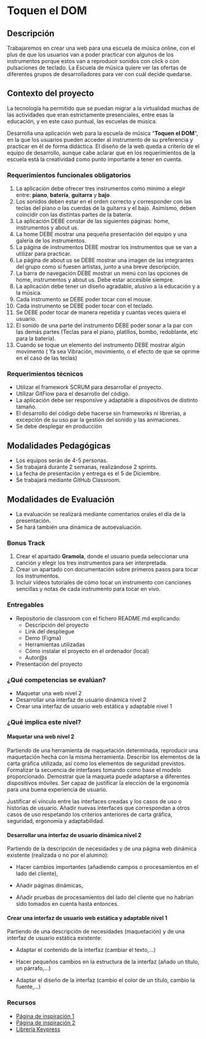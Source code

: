 # Toquen el DOM

## Descripción

Trabajaremos en crear una web para  una escuela de música online, con el plus de que los usuarios van a poder practicar con algunos de los instrumentos porque estos van a reproducir sonidos con click o con pulsaciones de teclado. La Escuela de música quiere ver las ofertas de diferentes grupos de desarrolladores para ver con cuál decide quedarse.

## Contexto del proyecto

La tecnología ha permitido que se puedan migrar a la virtualidad muchas de las actividades que eran estrictamente presenciales, entre esas la educación, y en este caso puntual, las escuelas de música.

Desarrolla una aplicación web para la escuela de música "**Toquen el DOM**", en la que los usuarios pueden acceder al instrumento de su preferencia y practicar en él de forma didáctica.
El diseño de la web queda a criterio de el equipo de desarrollo, aunque cabe aclarar que en los requerimientos de la escuela está la creatividad como punto importante a tener en cuenta.

### Requerimientos funcionales obligatorios
1. La aplicación debe ofrecer tres instrumentos como minímo a elegir entre: **piano**, **batería**, **guitarra** y **bajo**.
2. Los sonidos deben estar en el orden correcto y corresponder con las teclas del piano o las cuerdas de la guitarra y el bajo. Asimismo, deben coincidir con las distintas partes de la batería.
3. La aplicación DEBE constar de las siguientes páginas: home, instrumentos y about us.
4. La home DEBE mostrar una pequeña presentación del equipo y una galería de los instrumentos.
5. La página de instrumentos DEBE mostrar los instrumentos que se van a utilizar para practicar.
6. La página de about us se DEBE mostrar una imagen de las integrantes del grupo como si fuesen artistas, junto a una breve descripción.
7. La barra de navegación DEBE mostrar un menú con las opciones de home, instrumentos y about us. Debe estar accesible siempre.
8. La aplicación debe tener un diseño agradable, alusivo a la educación y a la música.
9. Cada instrumento se DEBE poder tocar con el mouse.
10. Cada instrumento se DEBE poder tocar con el teclado.
11. Se DEBE poder tocar de manera repetida y cuantas veces quiera el usuario.
12. El sonido de una parte del instrumento DEBE poder sonar a la par con las demás partes (Teclas para el piano, platillos, bombo, redoblante, etc para la batería).
13. Cuando se toque un elemento del instrumento DEBE mostrar algún movimento ( Ya sea Vibración, movimiento, o el efecto de que se oprime en el caso de las teclas)


### Requerimientos técnicos

- Utilizar el framework SCRUM para desarrollar el proyecto.
- Utilizar GitFlow para el desarrollo del código.
- La aplicación debe ser responsive y adaptable a dispositivos de distinto tamaño.
- El desarrollo del código debe hacerse sin frameworks ni librerías, a excepción de su uso par la gestión del sonido y las animaciones.
- Se debe desplegar en producción


## Modalidades Pedagógicas


- Los equipos serán de 4-5 personas.
- Se trabajará durante 2 semanas, realizándose 2 sprints.
- La fecha de presentación y entrega es el 5 de Diciembre.
- Se trabajará mediante GitHub Classroom.

## Modalidades de Evaluación

- La evaluación se realizará mediante comentarios orales el día de la presentación.
- Se hará también una dinámica de autoevaluación.

### Bonus Track
1. Crear el apartado **Gramola**, donde el usuario pueda seleccionar una canción y elegir los tres instrumentos para ser interpretada.
2. Crear un apartado con documentación sobre primeros pasos para tocar los instrumentos.
3. Incluir videos tutoriales de cómo tocar un instrumento con canciones sencillas y notas de cada instrumento para tocar en vivo.

### Entregables
- Repositorio de classroom con el fichero README.md explicando:
  - Descripción del proyecto
  - Link del despliegue
  - Demo (Figma)
  - Herramientas utilizadas
  - Cómo instalar el proyecto en el ordenador (local)
  - Autor@s
- Presentación del proyecto


### ¿Qué competencias se evalúan?
- Maquetar una web nivel 2
- Desarrollar una interfaz de usuario dinámica nivel 2
- Crear una interfaz de usuario web estática y adaptable nivel 1

### ¿Qué implica este nivel?

#### Maquetar una web nivel 2
Partiendo de una herramienta de maquetación determinada, reproducir una maquetación hecha con la misma herramienta. Describir los elementos de la carta gráfica utilizada, así como los elementos de seguridad previstos. Formalizar la secuencia de interfases tomando como base el modelo proporcionado. Demostrar que la maqueta puede adaptarse a diferentes dispositivos móviles. Ser capaz de justificar la elección de la ergonomía para una buena experiencia de usuario.

Justificar el vínculo entre las interfaces creadas y los casos de uso o historias de usuario. Añadir nuevas interfaces que correspondan a otros casos de uso respetando los criterios anteriores de carta gráfica, seguridad, ergonomía y adaptabilidad.

#### Desarrollar una interfaz de usuario dinámica nivel 2
Partiendo de la descripción de necesidades y de una página web dinámica existente (realizada o no por el alumno):

- Hacer cambios importantes (añadiendo campos o procesamientos en el lado del cliente),

- Añadir páginas dinámicas,

- Añadir pruebas de procesamientos del lado del cliente que no habrían sido tomados en cuenta hasta entonces.

#### Crear una interfaz de usuario web estática y adaptable nivel 1
Partiendo de una descripción de necesidades (maquetación) y de una interfaz de usuario estática existente:

- Adaptar el contenido de la interfaz (cambiar el texto,...)

- Hacer pequeños cambios en la estructura de la interfaz (añado un título, un párrafo,...)

- Adaptar el diseño de la interfaz (cambio el color de un título, cambio la fuente,...)

### Recursos
- [Página de inspiración 1](https://www.sessiontown.com/es)
- [Página de inspiración 2](https://www.musicca.com/es/herramientas)
- [Librería Keypress](https://dmauro.github.io/Keypress/)


